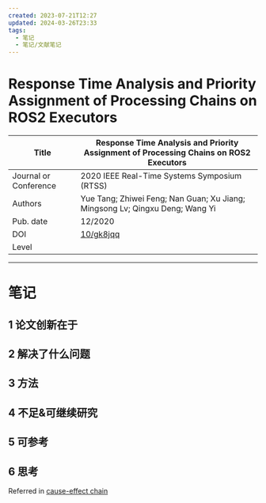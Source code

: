 ```yaml
---
created: 2023-07-21T12:27
updated: 2024-03-26T23:33
tags:
  - 笔记
  - 笔记/文献笔记
---
```

# Response Time Analysis and Priority Assignment of Processing Chains on ROS2 Executors

| Title                 | Response Time Analysis and Priority Assignment of Processing Chains on ROS2 Executors |
| --------------------- | ------------------------------------------------------------------------------------- |
| Journal or Conference | 2020 IEEE Real-Time Systems Symposium (RTSS)                                          |
| Authors               | Yue Tang; Zhiwei Feng; Nan Guan; Xu Jiang; Mingsong Lv; Qingxu Deng; Wang Yi          |
| Pub. date             | 12/2020                                                                               |
| DOI                   | [10/gk8jqq](https://doi.org/10/gk8jqq)                                                |
| Level                 |                                                                                       |

***

# 笔记

## 1 论文创新在于

## 2 解决了什么问题

## 3 方法

## 4 不足&可继续研究

## 5 可参考

## 6 思考

Referred in <a href="zotero://note/u/HWG3PU5P/?ignore=1&#x26;line=-1" rel="noopener noreferrer nofollow" zhref="zotero://note/u/HWG3PU5P/?ignore=1&#x26;line=-1" ztype="znotelink" class="internal-link">cause-effect chain</a>
